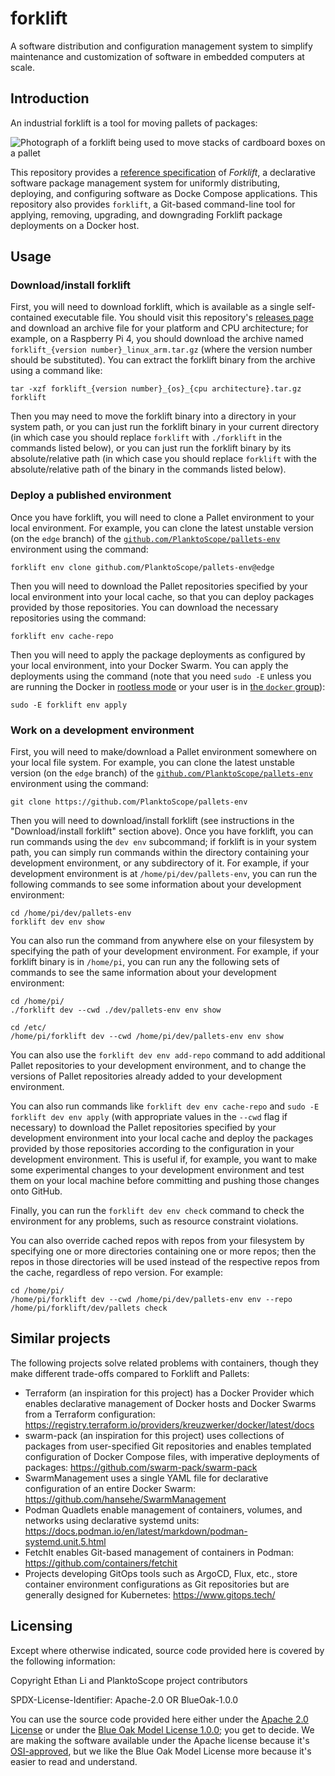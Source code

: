 # forklift
A software distribution and configuration management system to simplify maintenance and customization of software in embedded computers at scale.

## Introduction

An industrial forklift is a tool for moving pallets of packages:

![Photograph of a forklift being used to move stacks of cardboard boxes on a pallet](https://images.rawpixel.com/image_1000/cHJpdmF0ZS9sci9pbWFnZXMvd2Vic2l0ZS8yMDIyLTExL2ZsNDk3OTgwOTA2MjctaW1hZ2UuanBn.jpg)

This repository provides a [reference specification](reference.md) of _Forklift_, a declarative software package management system for uniformly distributing, deploying, and configuring software as Docke Compose applications. This repository also provides `forklift`, a Git-based command-line tool for applying, removing, upgrading, and downgrading Forklift package deployments on a Docker host.

## Usage

### Download/install forklift

First, you will need to download forklift, which is available as a single self-contained executable file. You should visit this repository's [releases page](https://github.com/PlanktoScope/forklift/releases/latest) and download an archive file for your platform and CPU architecture; for example, on a Raspberry Pi 4, you should download the archive named `forklift_{version number}_linux_arm.tar.gz` (where the version number should be substituted). You can extract the forklift binary from the archive using a command like:
```
tar -xzf forklift_{version number}_{os}_{cpu architecture}.tar.gz forklift
```

Then you may need to move the forklift binary into a directory in your system path, or you can just run the forklift binary in your current directory (in which case you should replace `forklift` with `./forklift` in the commands listed below), or you can just run the forklift binary by its absolute/relative path (in which case you should replace `forklift` with the absolute/relative path of the binary in the commands listed below).

### Deploy a published environment

Once you have forklift, you will need to clone a Pallet environment to your local environment. For example, you can clone the latest unstable version (on the `edge` branch) of the [`github.com/PlanktoScope/pallets-env`](https://github.com/PlanktoScope/pallets-env) environment using the command:
```
forklift env clone github.com/PlanktoScope/pallets-env@edge
```

Then you will need to download the Pallet repositories specified by your local environment into your local cache, so that you can deploy packages provided by those repositories. You can download the necessary repositories using the command:
```
forklift env cache-repo
```

Then you will need to apply the package deployments as configured by your local environment, into your Docker Swarm. You can apply the deployments using the command (note that you need `sudo -E` unless you are running the Docker in [rootless mode](https://docs.docker.com/engine/security/rootless/) or your user is in [the `docker` group](https://docs.docker.com/engine/install/linux-postinstall/#manage-docker-as-a-non-root-user)):
```
sudo -E forklift env apply
```

### Work on a development environment

First, you will need to make/download a Pallet environment somewhere on your local file system. For example, you can clone the latest unstable version (on the `edge` branch) of the [`github.com/PlanktoScope/pallets-env`](https://github.com/PlanktoScope/pallets-env) environment using the command:

```
git clone https://github.com/PlanktoScope/pallets-env
```

Then you will need to download/install forklift (see instructions in the "Download/install forklift" section above). Once you have forklift, you can run commands using the `dev env` subcommand; if forklift is in your system path, you can simply run commands within the directory containing your development environment, or any subdirectory of it. For example, if your development environment is at `/home/pi/dev/pallets-env`, you can run the following commands to see some information about your development environment:

```
cd /home/pi/dev/pallets-env
forklift dev env show
```

You can also run the command from anywhere else on your filesystem by specifying the path of your development environment. For example, if your forklift binary is in `/home/pi`, you can run any the following sets of commands to see the same information about your development environment:

```
cd /home/pi/
./forklift dev --cwd ./dev/pallets-env env show
```

```
cd /etc/
/home/pi/forklift dev --cwd /home/pi/dev/pallets-env env show
```

You can also use the `forklift dev env add-repo` command to add additional Pallet repositories to your development environment, and to change the versions of Pallet repositories already added to your development environment.

You can also run commands like `forklift dev env cache-repo` and `sudo -E forklift dev env apply` (with appropriate values in the `--cwd` flag if necessary) to download the Pallet repositories specified by your development environment into your local cache and deploy the packages provided by those repositories according to the configuration in your development environment. This is useful if, for example, you want to make some experimental changes to your development environment and test them on your local machine before committing and pushing those changes onto GitHub.

Finally, you can run the `forklift dev env check` command to check the environment for any problems, such as resource constraint violations.

You can also override cached repos with repos from your filesystem by specifying one or more directories containing one or more repos; then the repos in those directories will be used instead of the respective repos from the cache, regardless of repo version. For example:

```
cd /home/pi/
/home/pi/forklift dev --cwd /home/pi/dev/pallets-env env --repo /home/pi/forklift/dev/pallets check
```

## Similar projects

The following projects solve related problems with containers, though they make different trade-offs compared to Forklift and Pallets:

- Terraform (an inspiration for this project) has a Docker Provider which enables declarative management of Docker hosts and Docker Swarms from a Terraform configuration: https://registry.terraform.io/providers/kreuzwerker/docker/latest/docs
- swarm-pack (an inspiration for this project) uses collections of packages from user-specified Git repositories and enables templated configuration of Docker Compose files, with imperative deployments of packages: https://github.com/swarm-pack/swarm-pack
- SwarmManagement uses a single YAML file for declarative configuration of an entire Docker Swarm: https://github.com/hansehe/SwarmManagement
- Podman Quadlets enable management of containers, volumes, and networks using declarative systemd units: https://docs.podman.io/en/latest/markdown/podman-systemd.unit.5.html
- FetchIt enables Git-based management of containers in Podman: https://github.com/containers/fetchit
- Projects developing GitOps tools such as ArgoCD, Flux, etc., store container environment configurations as Git repositories but are generally designed for Kubernetes: https://www.gitops.tech/

## Licensing

Except where otherwise indicated, source code provided here is covered by the following information:

Copyright Ethan Li and PlanktoScope project contributors

SPDX-License-Identifier: Apache-2.0 OR BlueOak-1.0.0

You can use the source code provided here either under the [Apache 2.0 License](https://www.apache.org/licenses/LICENSE-2.0) or under the [Blue Oak Model License 1.0.0](https://blueoakcouncil.org/license/1.0.0); you get to decide. We are making the software available under the Apache license because it's [OSI-approved](https://writing.kemitchell.com/2019/05/05/Rely-on-OSI.html), but we like the Blue Oak Model License more because it's easier to read and understand.

